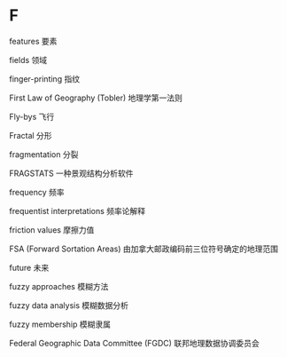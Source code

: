 # F

features 要素

fields 领域

finger-printing 指纹

First Law of Geography (Tobler) 地理学第一法则

Fly-bys 飞行

Fractal 分形

fragmentation 分裂

FRAGSTATS 一种景观结构分析软件

frequency 频率

frequentist interpretations 频率论解释

friction values 摩擦力值

FSA (Forward Sortation Areas) 由加拿大邮政编码前三位符号确定的地理范围

future 未来

fuzzy approaches 模糊方法

fuzzy data analysis 模糊数据分析

fuzzy membership 模糊隶属

Federal Geographic Data Committee (FGDC) 联邦地理数据协调委员会